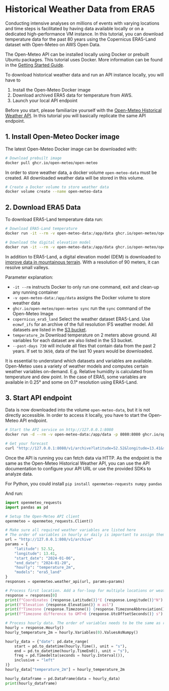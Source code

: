 # Historical Weather Data from ERA5

Conducting intensive analyses on millions of events with varying locations and time steps is facilitated by having data available locally or on a dedicated high-performance VM instance. In this tutorial, you can download temperature data for the past 80 years using the Copernicus ERA5-Land dataset with Open-Meteo on AWS Open Data.

The Open-Meteo API can be installed locally using Docker or prebuilt Ubuntu packages. This tutorial uses Docker. More information can be found in the [Getting Started Guide](https://github.com/open-meteo/open-meteo/blob/main/docs/getting-started.md).

To download historical weather data and run an API instance locally, you will have to
1. Install the Open-Meteo Docker image
2. Download archived ERA5 data for temperature from AWS.
3. Launch your local API endpoint

Before you start, please familiarize yourself with the [Open-Meteo Historical Weather API](https://open-meteo.com/en/docs/historical-weather-api). In this tutorial you will basically replicate the same API endpoint.

## 1. Install Open-Meteo Docker image

The latest Open-Meteo Docker image can be downloaded with:

```bash
# Download prebuilt image
docker pull ghcr.io/open-meteo/open-meteo
```

In order to store weather data, a docker volume `open-meteo-data` must be created. All downloaded weather data will be stored in this volume.

```bash
# Create a Docker volume to store weather data
docker volume create --name open-meteo-data
```


## 2. Download ERA5 Data

To download ERA5-Land temperature data run:

```bash
# Download ERA5-Land temperature
docker run -it --rm -v open-meteo-data:/app/data ghcr.io/open-meteo/open-meteo sync copernicus_era5_land temperature_2m --past-days 730

# Download the digital elevation model
docker run -it --rm -v open-meteo-data:/app/data ghcr.io/open-meteo/open-meteo sync copernicus_dem90 static
```

In addition to ERA5-Land, a digital elevation model (DEM) is downloaded to [improve data in mountainous terrain](https://openmeteo.substack.com/p/improving-weather-forecasts-with). With a resolution of 90 meters, it can resolve small valleys.

Parameter explanation:
- `-it --rm` instructs Docker to only run one command, exit and clean-up any running container
- `-v open-meteo-data:/app/data` assigns the Docker volume to store weather data
- `ghcr.io/open-meteo/open-meteo sync` run the `sync` command of the Open-Meteo Image
- `copernicus_era5_land` Select the weather dataset ERA5-Land. Use `ecmwf_ifs` for an archive of the full resolution IFS weather model. All datasets are listed in the [S3 bucket](https://openmeteo.s3.amazonaws.com/index.html#data/).
- `temperature_2m` Download temperature on 2 meters above ground. All variables for each dataset are also listed in the S3 bucket.
- `--past-days 730` will include all files that contain data from the past 2 years. If set to `3650`, data of the last 10 years would be downloaded.

It is essential to understand which datasets and variables are available. Open-Meteo uses a variety of weather models and computes certain weather variables on-demand. E.g. Relative humidity is calculated from temperature and dew point. In the case of ERA5, some variables are available in 0.25° and some on 0.1° resolution using ERA5-Land.

## 3. Start API endpoint

Data is now downloaded into the volume `open-meteo-data`, but it is not directly accessible. In order to access it locally, you have to start the Open-Meteo API endpoint.

```bash
# Start the API service on http://127.0.0.1:8080
docker run -d --rm -v open-meteo-data:/app/data -p 8080:8080 ghcr.io/open-meteo/open-meteo

# Get your forecast
curl "http://127.0.0.1:8080/v1/archive?latitude=52.52&longitude=13.41&start_date=2024-01-06&end_date=2024-01-20&hourly=temperature_2m&models=era5_land"
```

Once the API is running you can fetch data via HTTP. As the endpoint is the same as the Open-Meteo Historical Weather API, you can use the API documentation to configure your API URL or use the provided SDKs to analyze data.

For Python, you could install `pip install openmeteo-requests numpy pandas`

And run:

```python
import openmeteo_requests
import pandas as pd

# Setup the Open-Meteo API client
openmeteo = openmeteo_requests.Client()

# Make sure all required weather variables are listed here
# The order of variables in hourly or daily is important to assign them correctly below
url = "http://127.0.0.1:808/v1/archive"
params = {
	"latitude": 52.52,
	"longitude": 13.41,
	"start_date": "2024-01-06",
	"end_date": "2024-01-20",
	"hourly": "temperature_2m",
	"models": "era5_land"
}
responses = openmeteo.weather_api(url, params=params)

# Process first location. Add a for-loop for multiple locations or weather models
response = responses[0]
print(f"Coordinates {response.Latitude()}°E {response.Longitude()}°N")
print(f"Elevation {response.Elevation()} m asl")
print(f"Timezone {response.Timezone()} {response.TimezoneAbbreviation()}")
print(f"Timezone difference to GMT+0 {response.UtcOffsetSeconds()} s")

# Process hourly data. The order of variables needs to be the same as requested.
hourly = response.Hourly()
hourly_temperature_2m = hourly.Variables(0).ValuesAsNumpy()

hourly_data = {"date": pd.date_range(
	start = pd.to_datetime(hourly.Time(), unit = "s"),
	end = pd.to_datetime(hourly.TimeEnd(), unit = "s"),
	freq = pd.Timedelta(seconds = hourly.Interval()),
	inclusive = "left"
)}
hourly_data["temperature_2m"] = hourly_temperature_2m

hourly_dataframe = pd.DataFrame(data = hourly_data)
print(hourly_dataframe)
```
